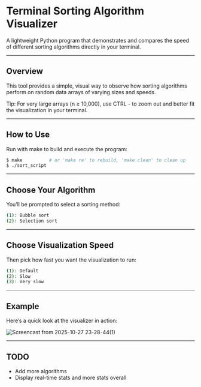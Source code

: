 # Terminal Sorting Algorithm Visualizer

A lightweight Python program that demonstrates and compares the speed of different sorting algorithms directly in your terminal.

---

## Overview
This tool provides a simple, visual way to observe how sorting algorithms perform on random data arrays of varying sizes and speeds.

Tip: For very large arrays (n ≥ 10,000), use CTRL - to zoom out and better fit the visualization in your terminal.

---

## How to Use

Run with make to build and execute the program:
```bash
$ make          # or 'make re' to rebuild, 'make clean' to clean up
$ ./sort_script
```

---

## Choose Your Algorithm

You’ll be prompted to select a sorting method:
```bash
(1): Bubble sort
(2): Selection sort
```

---

## Choose Visualization Speed

Then pick how fast you want the visualization to run:
```bash
(1): Default
(2): Slow
(3): Very slow
```

---

## Example

Here’s a quick look at the visualizer in action:

![Screencast from 2025-10-27 23-28-44(1)](https://github.com/user-attachments/assets/0c93aa1b-7e65-40e5-a150-3941aef8aac8)

---

## TODO
- Add more algorithms
- Display real-time stats and more stats overall
